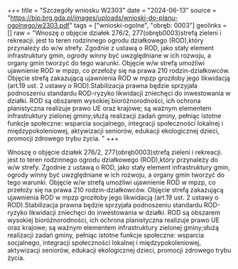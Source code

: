 +++
title = "Szczegóły wniosku W2303"
date = "2024-06-13"
source = "https://bip.brg.gda.pl/images/uploads/wnioski-do-planu-ogolnego/w2303.pdf"
tags = ["wnioski-ogolne", "obręb: 0003"]
geolinks = []
raw = "Wnoszę o objęcie działek 276/2, 277(obręb0003)strefą zieleni i rekreacji. jest to teren rodzinnego ogrodu działkowego (ROD),który przynależy do w/w strefy. Zgodnie z ustawą o ROD, jako stały element infrastruktury gmin, ogrody winny być uwzględniane w ich rozwoju, a organy gmin tworzyć do tego warunki. Objęcie w/w strefą umożliwi ujawnienie ROD w mpzp, co przełoży się na prawa 210 rodzin-działkowców. Objęcie strefą zakazującą ujawnienia ROD w mpzp groziłoby jego likwidacją (art.19 ust. 2 ustawy o ROD).Stabilizacja prawna będzie sprzyjała podnoszeniu standardu ROD-ryzyko likwidacji zniechęci do inwestowania w działki. ROD są obszarem wysokiej bioróżnorodności, ich ochrona planistyczna realizuje prawo UE oraz krajowe; są ważnym elementem infrastruktury zielonej gminy;służą realizacji zadań gminy, pełniąc istotne funkcje społeczne: wsparcia socjalnego, integracji społeczności lokalnej i międzypokoleniowej, aktywizacji seniorów, edukacji ekologicznej dzieci, promocji zdrowego trybu życia. "
+++

Wnoszę o objęcie działek 276/2, 277(obręb0003)strefą zieleni i rekreacji. jest to
teren rodzinnego ogrodu działkowego (ROD),który przynależy do w/w strefy. Zgodnie z ustawą o
ROD, jako stały element infrastruktury gmin, ogrody winny być uwzględniane w ich rozwoju, a
organy gmin tworzyć do tego warunki. Objęcie w/w strefą umożliwi ujawnienie ROD w mpzp, co
przełoży się na prawa 210 rodzin-działkowców. Objęcie strefą zakazującą ujawnienia ROD w
mpzp groziłoby jego likwidacją (art.19 ust. 2 ustawy o ROD).Stabilizacja prawna będzie sprzyjała
podnoszeniu standardu ROD-ryzyko likwidacji zniechęci do inwestowania w działki. ROD są
obszarem wysokiej bioróżnorodności, ich ochrona planistyczna realizuje prawo UE oraz krajowe;
są ważnym elementem infrastruktury zielonej gminy;służą realizacji zadań gminy, pełniąc
istotne funkcje społeczne: wsparcia socjalnego, integracji społeczności lokalnej i
międzypokoleniowej, aktywizacji seniorów, edukacji ekologicznej dzieci, promocji zdrowego
trybu życia.



